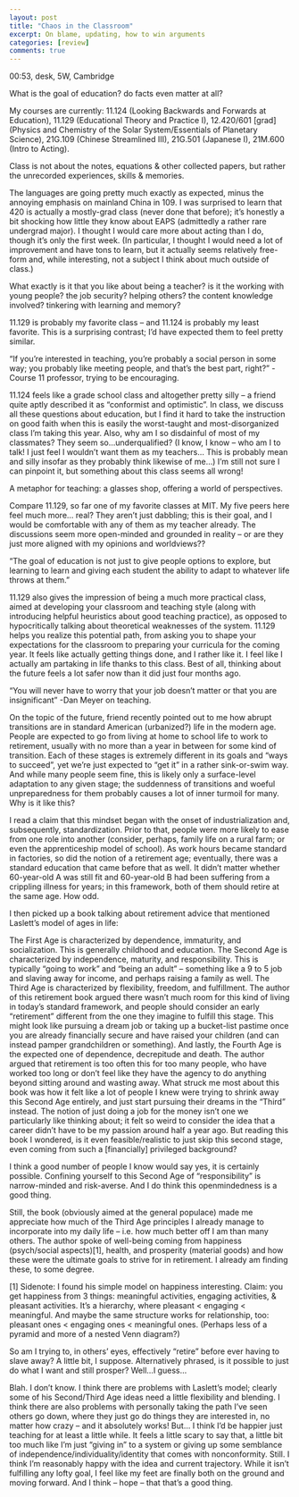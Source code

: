 ```yaml
---
layout: post
title: "Chaos in the Classroom"
excerpt: On blame, updating, how to win arguments
categories: [review]
comments: true
---
```


00:53, desk, 5W, Cambridge

What is the goal of education? do facts even matter at all?

My courses are currently: 11.124 (Looking Backwards and Forwards at Education), 11.129 (Educational Theory and Practice I), 12.420/601 [grad] (Physics and Chemistry of the Solar System/Essentials of Planetary Science), 21G.109 (Chinese Streamlined III), 21G.501 (Japanese I), 21M.600 (Intro to Acting).

Class is not about the notes, equations & other collected papers, but rather the unrecorded experiences, skills & memories.

The languages are going pretty much exactly as expected, minus the annoying emphasis on mainland China in 109. I was surprised to learn that 420 is actually a mostly-grad class (never done that before); it’s honestly a bit shocking how little they know about EAPS (admittedly a rather rare undergrad major). I thought I would care more about acting than I do, though it’s only the first week. (In particular, I thought I would need a lot of improvement and have tons to learn, but it actually seems relatively free-form and, while interesting, not a subject I think about much outside of class.)

What exactly is it that you like about being a teacher? is it the working with young people? the job security? helping others? the content knowledge involved? tinkering with learning and memory?

11.129 is probably my favorite class – and 11.124 is probably my least favorite. This is a surprising contrast; I’d have expected them to feel pretty similar.

“If you’re interested in teaching, you’re probably a social person in some way; you probably like meeting people, and that’s the best part, right?” -Course 11 professor, trying to be encouraging.

11.124 feels like a grade school class and altogether pretty silly – a friend quite aptly described it as “conformist and optimistic”. In class, we discuss all these questions about education, but I find it hard to take the instruction on good faith when this is easily the worst-taught and most-disorganized class I’m taking this year. Also, why am I so disdainful of most of my classmates? They seem so…underqualified? (I know, I know – who am I to talk! I just feel I wouldn’t want them as my teachers… This is probably mean and silly insofar as they probably think likewise of me…) I’m still not sure I can pinpoint it, but something about this class seems all wrong!

A metaphor for teaching: a glasses shop, offering a world of perspectives.

Compare 11.129, so far one of my favorite classes at MIT. My five peers here feel much more… real? They aren’t just dabbling; this is their goal, and I would be comfortable with any of them as my teacher already. The discussions seem more open-minded and grounded in reality – or are they just more aligned with my opinions and worldviews??

“The goal of education is not just to give people options to explore, but learning to learn and giving each student the ability to adapt to whatever life throws at them.”

11.129 also gives the impression of being a much more practical class, aimed at developing your classroom and teaching style (along with introducing helpful heuristics about good teaching practice), as opposed to hypocritically talking about theoretical weaknesses of the system. 11.129 helps you realize this potential path, from asking you to shape your expectations for the classroom to preparing your curricula for the coming year. It feels like actually getting things done, and I rather like it. I feel like I actually am partaking in life thanks to this class. Best of all, thinking about the future feels a lot safer now than it did just four months ago.

“You will never have to worry that your job doesn’t matter or that you are insignificant” -Dan Meyer on teaching.

On the topic of the future, friend recently pointed out to me how abrupt transitions are in standard American (urbanized?) life in the modern age. People are expected to go from living at home to school life to work to retirement, usually with no more than a year in between for some kind of transition. Each of these stages is extremely different in its goals and “ways to succeed”, yet we’re just expected to “get it” in a rather sink-or-swim way. And while many people seem fine, this is likely only a surface-level adaptation to any given stage; the suddenness of transitions and woeful unpreparedness for them probably causes a lot of inner turmoil for many. Why is it like this?

I read a claim that this mindset began with the onset of industrialization and, subsequently, standardization. Prior to that, people were more likely to ease from one role into another (consider, perhaps, family life on a rural farm; or even the apprenticeship model of school). As work hours became standard in factories, so did the notion of a retirement age; eventually, there was a standard education that came before that as well. It didn’t matter whether 60-year-old A was still fit and 60-year-old B had been suffering from a crippling illness for years; in this framework, both of them should retire at the same age. How odd.

I then picked up a book talking about retirement advice that mentioned Laslett’s model of ages in life:

The First Age is characterized by dependence, immaturity, and socialization. This is generally childhood and education.
The Second Age is characterized by independence, maturity, and responsibility. This is typically “going to work” and “being an adult” – something like a 9 to 5 job and slaving away for income, and perhaps raising a family as well.
The Third Age is characterized by flexibility, freedom, and fulfillment. The author of this retirement book argued there wasn’t much room for this kind of living in today’s standard framework, and people should consider an early “retirement” different from the one they imagine to fulfill this stage. This might look like pursuing a dream job or taking up a bucket-list pastime once you are already financially secure and have raised your children (and can instead pamper grandchildren or something).
And lastly, the Fourth Age is the expected one of dependence, decrepitude and death. The author argued that retirement is too often this for too many people, who have worked too long or don’t feel like they have the agency to do anything beyond sitting around and wasting away.
What struck me most about this book was how it felt like a lot of people I knew were trying to shrink away this Second Age entirely, and just start pursuing their dreams in the “Third” instead. The notion of just doing a job for the money isn’t one we particularly like thinking about; it felt so weird to consider the idea that a career didn’t have to be my passion around half a year ago. But reading this book I wondered, is it even feasible/realistic to just skip this second stage, even coming from such a [financially] privileged background?

I think a good number of people I know would say yes, it is certainly possible. Confining yourself to this Second Age of “responsibility” is narrow-minded and risk-averse. And I do think this openmindedness is a good thing.

Still, the book (obviously aimed at the general populace) made me appreciate how much of the Third Age principles I already manage to incorporate into my daily life – i.e. how much better off I am than many others. The author spoke of well-being coming from happiness (psych/social aspects)[1], health, and prosperity (material goods) and how these were the ultimate goals to strive for in retirement. I already am finding these, to some degree.

[1] Sidenote: I found his simple model on happiness interesting. Claim: you get happiness from 3 things: meaningful activities, engaging activities, & pleasant activities. It’s a hierarchy, where pleasant < engaging < meaningful. And maybe the same structure works for relationship, too: pleasant ones < engaging ones < meaningful ones. (Perhaps less of a pyramid and more of a nested Venn diagram?)

So am I trying to, in others’ eyes, effectively “retire” before ever having to slave away? A little bit, I suppose. Alternatively phrased, is it possible to just do what I want and still prosper? Well…I guess…

Blah. I don’t know. I think there are problems with Laslett’s model; clearly some of his Second/Third Age ideas need a little flexibility and blending. I think there are also problems with personally taking the path I’ve seen others go down, where they just go do things they are interested in, no matter how crazy – and it absolutely works! But… I think I’d be happier just teaching for at least a little while. It feels a little scary to say that, a little bit too much like I’m just “giving in” to a system or giving up some semblance of independence/individuality/identity that comes with nonconformity. Still. I think I’m reasonably happy with the idea and current trajectory. While it isn’t fulfilling any lofty goal, I feel like my feet are finally both on the ground and moving forward. And I think – hope – that that’s a good thing.
